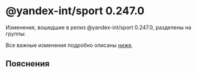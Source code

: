 # @yandex-int/sport 0.247.0

<!-- ЧЕЛОВЕЧЕСКОЕ ВСТУПЛЕНИЕ -->

Изменения, вошедшие в релиз @yandex-int/sport 0.247.0, разделены на группы:

Все важные изменения подробно описаны [ниже](#Пояснения).

## Пояснения

